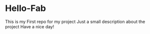 # Hello-Fab
This is my First repo for my project
Just a small description about the project
Have a nice day!
